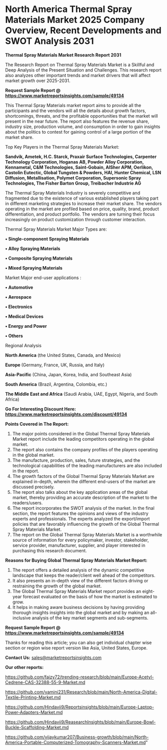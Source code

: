 # North America Thermal Spray Materials Market 2025 Company Overview, Recent Developments and SWOT Analysis 2031

<strong>Thermal Spray Materials Market Research Report 2031</strong>

The Research Report on Thermal Spray Materials Market is a Skillful and Deep Analysis of the Present Situation and Challenges. This research report also analyzes other important trends and market drivers that will affect market growth over 2025-2031.

<strong>Request Sample Report @ <a href=https://www.marketreportsinsights.com/sample/49134>https://www.marketreportsinsights.com/sample/49134</a></strong>

This Thermal Spray Materials market report aims to provide all the participants and the vendors will all the details about growth factors, shortcomings, threats, and the profitable opportunities that the market will present in the near future. The report also features the revenue share, industry size, production volume, and consumption in order to gain insights about the politics to contest for gaining control of a large portion of the market share.

Top Key Players in the Thermal Spray Materials Market:

<strong>Sandvik, Ametek, H.C. Starck, Praxair Surface Technologies, Carpenter Technology Corporation, Hoganas AB, Powder Alloy Corporation, Kennametal, C&M Technologies, Saint-Gobain, AlSher APM, Oerlikon, Castolin Eutectic, Global Tungsten & Powders, HAI, Hunter Chemical, LSN Diffusion, Metallisation, Polymet Corporation, Supersonic Spray Technologies, The Fisher Barton Group, Treibacher Industrie AG</strong>

The Thermal Spray Materials Industry is severely competitive and fragmented due to the existence of various established players taking part in different marketing strategies to increase their market share. The vendors operating in the market are profiled based on price, quality, brand, product differentiation, and product portfolio. The vendors are turning their focus increasingly on product customization through customer interaction.

Thermal Spray Materials Market Major Types are:

<strong>•  Single-component Spraying Materials

•  Alloy Spraying Materials

•  Composite Spraying Materials

•  Mixed Spraying Materials</strong>

Market Major end-user applications :

<strong>•  Automotive

•  Aerospace

•  Electronics

•  Medical Devices

•  Energy and Power

•  Others</strong>

Regional Analysis

</u><strong><b>North America</b></strong> (the United States, Canada, and Mexico)

<strong><b>Europe </b></strong>(Germany, France, UK, Russia, and Italy)

<strong><b>Asia-Pacific</b></strong> (China, Japan, Korea, India, and Southeast Asia)

<strong><b>South America</b></strong> (Brazil, Argentina, Colombia, etc.)

<strong><b>The Middle East and Africa</b></strong> (Saudi Arabia, UAE, Egypt, Nigeria, and South Africa)

<strong>Go For Interesting Discount Here: <a href=https://www.marketreportsinsights.com/discount/49134>https://www.marketreportsinsights.com/discount/49134</a></strong>

<strong>Points Covered in The Report:</strong>
<ol>
  <li>The major points considered in the Global Thermal Spray Materials Market report include the leading competitors operating in the global market.</li>
  <li>The report also contains the company profiles of the players operating in the global market.</li>
  <li>The manufacture, production, sales, future strategies, and the technological capabilities of the leading manufacturers are also included in the report.</li>
  <li>The growth factors of the Global Thermal Spray Materials Market are explained in-depth, wherein the different end-users of the market are discussed precisely.</li>
  <li>The report also talks about the key application areas of the global market, thereby providing an accurate description of the market to the readers/users.</li>
  <li>The report incorporates the SWOT analysis of the market. In the final section, the report features the opinions and views of the industry experts and professionals. The experts analyzed the export/import policies that are favorably influencing the growth of the Global Thermal Spray Materials Market.</li>
  <li>The report on the Global Thermal Spray Materials Market is a worthwhile source of information for every policymaker, investor, stakeholder, service provider, manufacturer, supplier, and player interested in purchasing this research document.</li>
</ol>
<strong>Reasons for Buying Global Thermal Spray Materials Market Report:</strong>

<ol>
  <li>The report offers a detailed analysis of the dynamic competitive landscape that keeps the reader/client well ahead of the competitors.</li>
  <li>It also presents an in-depth view of the different factors driving or restraining the growth of the global market.</li>
  <li>The Global Thermal Spray Materials Market report provides an eight-year forecast evaluated on the basis of how the market is estimated to grow.</li>
  <li>It helps in making aware business decisions by having providing thorough insights insights into the global market and by making an all-inclusive analysis of the key market segments and sub-segments.</li>
</ol>
<strong>Request Sample Report @ <a href=https://www.marketreportsinsights.com/sample/49134>https://www.marketreportsinsights.com/sample/49134</a></strong>


Thanks for reading this article; you can also get individual chapter wise section or region wise report version like Asia, United States, Europe.

<strong>Contact Us:</strong>
sales@marketreportsinsights.com

<strong>Our other reports:</strong>

<a href=https://github.com/faizy72/trending-research/blob/main/Europe-Acetyl-Cedrene-CAS-32388-55-9-Market.md>https://github.com/faizy72/trending-research/blob/main/Europe-Acetyl-Cedrene-CAS-32388-55-9-Market.md</a>

<a href=https://github.com/yamini231/Research/blob/main/North-America-Digital-Textile-Printing-Market.md>https://github.com/yamini231/Research/blob/main/North-America-Digital-Textile-Printing-Market.md</a>

<a href=https://github.com/Hindavii9/Reportsinsights/blob/main/Europe-Laptop-Power-Adapters-Market.md>https://github.com/Hindavii9/Reportsinsights/blob/main/Europe-Laptop-Power-Adapters-Market.md</a>

<a href=https://github.com/Hindavii9/ReasearchInsights/blob/main/Europe-Bowl-Buckle-Scaffolding-Market.md>https://github.com/Hindavii9/ReasearchInsights/blob/main/Europe-Bowl-Buckle-Scaffolding-Market.md</a>

<a href=https://github.com/vijaykumar207/Business-growth/blob/main/North-America-Portable-Computerized-Tomography-Scanners-Market.md>https://github.com/vijaykumar207/Business-growth/blob/main/North-America-Portable-Computerized-Tomography-Scanners-Market.md</a>"
